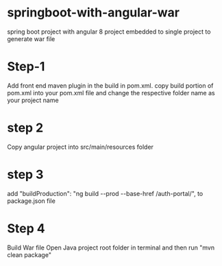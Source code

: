 # springboot-with-angular-war
spring boot project with angular 8 project embedded to single project to generate war file

# Step-1
Add front end maven plugin in the build in pom.xml.
copy build portion of pom.xml into your pom.xml file and change the respective folder name as your project name

# step 2
Copy angular project into src/main/resources folder

# step 3
add  "buildProduction": "ng build --prod --base-href /auth-portal/", to package.json file

# Step 4
Build War file
Open Java project root folder in terminal and then run "mvn clean package"
